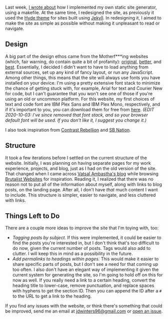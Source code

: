 <!-- Website Redesign -->
<!-- 2018-03-19 -->

Last week, [I wrote about](/2018-03-12-writing-my-own-static-site-generator-with-a-makefile.html) how I implemented my own static site generator, using a makefile.
At the same time, I redesigned the site, as previously it used the [Hyde theme](http://hyde.getpoole.com/) for sites built using [Jekyll](https://jekyllrb.com/).
In redesigning it, I aimed to make the site as simple as possible without making it unpleasant to read or navigate.

## Design

A big part of the design ethos came from the Motherf\*\*\*ing websites (which, fair warning, do contain quite a bit of profanity): [original](http://motherfuckingwebsite.com/), [better](http://bettermotherfuckingwebsite.com/), and [best](https://bestmotherfucking.website/).
Essentially, I decided I didn't want to have to load anything from external sources, set up any kind of fancy layout, or run any JavaScript.
Among other things, this means that the site will always use fonts you have installed on your device.
I'm using a pretty extensive font stack to minimize the chance of getting stuck with, for example, Arial for text and Courier New for code, but I can't guarantee that you won't see one of those if you're using an old or uncommon platform.
For this website, my first choices of text and code font are IBM Plex Sans and IBM Plex Mono, respectively, and if it's important to you, you can download them for free from [here](https://github.com/ibm/plex).
*(EDIT 2020-10-03: I've since removed that font stack, and so your browser default font will be used. If you don't like it, I suggest you change it.)*

I also took inspiration from [Contrast Rebellion](http://contrastrebellion.com/) and [SB Nation](https://www.sbnation.com).

## Structure

It took a few iterations before I settled on the current structure of the website.
Initially, I was planning on having separate pages for my work experience, projects, and blog, just as I had on the old version of the site.
That changed when I came across [Vatsal Ambastha's blog](https://web.archive.org/web/20180222160448/http://www.vatsalambastha.com/) while browsing [Brutalist Websites](http://brutalistwebsites.com/) for inspiration.
Reading it, I realized that there was no reason not to put all of the information about myself, along with links to blog posts, on the landing page.
After all, I don't have *that* much content I want to include.
This structure is simpler, easier to navigate, and less cluttered with links.

## Things Left to Do

There are a couple more ideas to improve the site that I'm toying with, too:

* *Tagging posts by subject.*
  If this were implemented, it could be easier to find the posts you're interested in, but I don't think that's too difficult to do now, given the current number of posts.
  Tags would also add to clutter.
  I will keep this in mind as a possibility in the future.
* *Add permalinks to headings within pages.*
  This would make it easier to share specific parts of posts, but I don't see a need for that coming up too often.
  I also don't have an elegant way of implementing it given the current system for generating the site, so I'm going to hold off on this for now as well.
  If you really need a link to a certain heading, convert the heading title to lower-case, remove punctuation, and replace spaces with hyphens to get the section ID.
  Then you can append the ID after a `#` to the URL to get a link to the heading.

If you find any issues with the website, or think there's something that could be improved, send me an email at [jdwinters96@gmail.com](mailto:jdwinters96@gmail.com) or [open an issue](https://github.com/jdw1996/jdw1996.github.io/issues/new).
